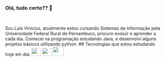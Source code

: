 ### Olá, tudo certo?? 👋
##
<div>
         <a href="https://www.instagram.com/_lsvinicius/" target="_blank"><img height=15 width=20 src="https://img.shields.io/badge/Instagram-E4405F?style=for-the-badge&logo=instagram&logoColor=white" target="_blank"></a>
         <a href="#" target="_blank"><img height=15 width=20 src="https://img.shields.io/badge/LinkedIn-0077B5?style=for-the-badge&logo=linkedin&logoColor=white" target="_blank"></a>
</div>
Sou Luís Vinícius, atualmente estou cursando Sistemas de Informação pela Universidade Federal Rural de Pernambuco, procuro evoluir e aprender a cada dia.
Comecei na programação estudando Java, e desenvolvi alguns projetos básicos utilizando python.
##
Tecnologias que estou estudando hoje em dia:
<div style="display: inline-block">
          <img height=25 width=30 src="https://cdn.jsdelivr.net/gh/devicons/devicon/icons/html5/html5-original.svg" />
          <img height=25 width=30 src="https://cdn.jsdelivr.net/gh/devicons/devicon/icons/css3/css3-original.svg" />
          <img height=30 width=35 src="https://cdn.jsdelivr.net/gh/devicons/devicon/icons/mysql/mysql-original-wordmark.svg" />
</div>





          



          
